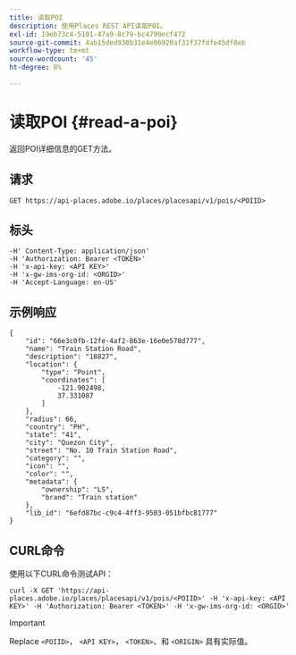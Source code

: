 ```yaml
---
title: 读取POI
description: 使用Places REST API读取POI。
exl-id: 19eb73c4-5101-47a9-8c79-bc4790ecf472
source-git-commit: 4ab15ded930b31e4e06920af31f37fdfe45df8eb
workflow-type: tm+mt
source-wordcount: '45'
ht-degree: 8%

---
```


# 读取POI {#read-a-poi}

返回POI详细信息的GET方法。

## 请求

```text
GET https://api-places.adobe.io/places/placesapi/v1/pois/<POIID>
```

## 标头

```text
-H' Content-Type: application/json'  
-H 'Authorization: Bearer <TOKEN>'  
-H 'x-api-key: <API KEY>'  
-H 'x-gw-ims-org-id: <ORGID>'  
-H 'Accept-Language: en-US'
```

## 示例响应

```text
{
    "id": "66e3c0fb-12fe-4af2-863e-16e0e578d777",
    "name": "Train Station Road",
    "description": "18827",
    "location": {
        "type": "Point",
        "coordinates": [
            -121.902498,
            37.331087
        ]
    },
    "radius": 66,
    "country": "PH",
    "state": "41",
    "city": "Quezon City",
    "street": "No. 10 Train Station Road",
    "category": "",
    "icon": "",
    "color": "",
    "metadata": {
        "ownership": "LS",
        "brand": "Train station"
    },
    "lib_id": "6efd87bc-c9c4-4ff3-9503-051bfbc81777"
}
```

## CURL命令

使用以下CURL命令测试API：

```text
curl -X GET 'https://api-places.adobe.io/places/placesapi/v1/pois/<POIID>' -H 'x-api-key: <API KEY>' -H 'Authorization: Bearer <TOKEN>' -H 'x-gw-ims-org-id: <ORGID>'
```

>[!IMPORTANT]
>
>Replace `<POIID>`， `<API KEY>`， `<TOKEN>`、和 `<ORIGIN>` 具有实际值。
